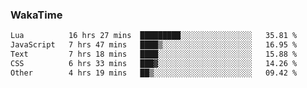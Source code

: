 ### WakaTime

<!--START_SECTION:waka-->

```txt
Lua          16 hrs 27 mins  █████████░░░░░░░░░░░░░░░░   35.81 %
JavaScript   7 hrs 47 mins   ████▒░░░░░░░░░░░░░░░░░░░░   16.95 %
Text         7 hrs 18 mins   ████░░░░░░░░░░░░░░░░░░░░░   15.88 %
CSS          6 hrs 33 mins   ███▓░░░░░░░░░░░░░░░░░░░░░   14.26 %
Other        4 hrs 19 mins   ██▒░░░░░░░░░░░░░░░░░░░░░░   09.42 %
```

<!--END_SECTION:waka-->
